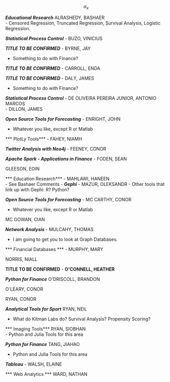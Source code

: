 $$ \alpha_x$$



***Educational Research*** ALRASHEDY, BASHAER 	 
 	 	 - Censored Regression, Truncated Regression, Survival Analysis, Logistic Regression.
 	 	 
***Statistical Process Control*** - BUZO, VINICIUS 	 
 	 	 
***TITLE TO BE CONFIRMED*** - BYRNE, JAY 	 
 - Something to do with Finance? 
 	 	 
***TITLE TO BE CONFIRMED*** - CARROLL, ENDA 	 
 	 	 
***TITLE TO BE CONFIRMED*** - DALY, JAMES 	
- Something to do with Finance? 
 	 	 
***Statistical Process Control*** - DE OLIVEIRA PEREIRA JUNIOR, ANTONIO MARCOS 	 
 	 	 - DILLON, JAMES
 	 	 
***Open Source Tools for Forecasting*** - ENRIGHT, JOHN 
 - Whatever you like, except R or Matlab
 	 	 
*** PlotLy Tools*** - FAHEY, NIAMH 	 
 
	 	 
***Twitter Analysis with Neo4j*** - FEENEY, CONOR 	 
 	 	 
***Apache Spark - Applications in Finance*** - FODEN, SEAN 	 
 	 	 
GLEESON, EOIN 	 
 	 	 
*** Education Research*** - MAHLAWI, HANEEN 	 
 	 	 - See Bashaer Comments
 	 	 - 
***Gephi*** - MAZUR, OLEKSANDR
     - Other tools that link up with Gephi: R? Python?

 	 	 
***Open Source Tools for Forecasting*** - MC CARTHY, CONOR 
 - Whatever you like, except R or Matlab
 	 	 
MC GOWAN, CIAN 	 
 	 	 
***Network Analysis*** - MULCAHY, THOMAS 
 - I am going to get you to look at Graph Databases.
 	 	 
*** Financial Databases *** - MURPHY, MARY 	 
 	 	 
NORRIS, NIALL 	 
 	 	 
**TITLE TO BE CONFIRMED** - **O'CONNELL, HEATHER**  
 	 	 
***Python for Finance*** O'DRISCOLL, BRANDON 	 
 	 	 
O'LEARY, CONOR 	 

RYAN, CONOR 	 
 	 	 
***Analytical Tools for Sport*** RYAN, NEIL 	 
 - What do Kitman Labs do? Survival Analysis? Propensity Scoring?
 	 	 
*** Imaging Tools*** RYAN, SIOBHAN 	 
 	 	 - Python and Julia Tools for this area

***Python for Finance*** TANG, JIAHAO 	 
   - Python and Julia Tools for this area
 	 	 
***Tableau*** - WALSH, ELAINE 	 
 	 	 
*** Web Analytics *** WARD, NATHAN 	 

